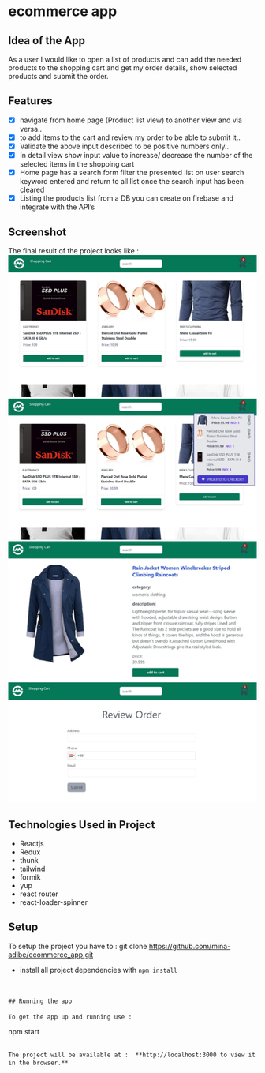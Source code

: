 # ecommerce app

## Idea of the App

As a user I would like to open a list of products and can add the needed products to
the shopping cart and get my order details, show selected products and submit the
order.

## Features

- [x] navigate from home page (Product list view) to another view and via versa..
- [x] to add items to the cart and review my order to be able to submit it..
- [x] Validate the above input described to be positive numbers only..
- [x] In detail view show input value to increase/ decrease the number of the selected
      items in the shopping cart
- [x] Home page has a search form filter the presented list on user search keyword
      entered and return to all list once the search input has been cleared
- [x] Listing the products list from a DB you can create on firebase and integrate with the
      API’s

## Screenshot

The final result of the project looks like :
![](<https://github.com/mina-adibe/ecommerce_app/blob/master/public/screen_shot%20(1).JPG>)
![](<https://github.com/mina-adibe/ecommerce_app/blob/master/public/screen_shot%20(2).JPG>)
![](<https://github.com/mina-adibe/ecommerce_app/blob/master/public/screen_shot%20(3).JPG>)
![](<https://github.com/mina-adibe/ecommerce_app/blob/master/public/screen_shot%20(4).JPG>)

## Technologies Used in Project

- Reactjs
- Redux
- thunk
- tailwind
- formik
- yup
- react router
- react-loader-spinner

## Setup

To setup the project you have to :
git clone https://github.com/mina-adibe/ecommerce_app.git

- install all project dependencies with `npm install`

```


## Running the app

To get the app up and running use :

```

npm start

```

The project will be available at :  **http://localhost:3000 to view it in the browser.**
```
